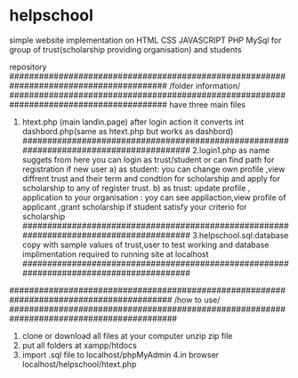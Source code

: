 # helpschool
simple website implementation on HTML CSS JAVASCRIPT PHP MySql for group of trust(scholarship providing organisation) and students
<!--clam and read carefully-->
repository 
########################################################################################
  /folder information/
########################################################################################
have three main files

1. htext.php (main landin.page) after login action it converts int dashbord.php(same as htext.php but works as dashbord)
########################################################################################
2.login1.php as name suggets from here you can login as trust/student or can find path for registration if new user 
  a) as student: you can  change own profile ,view diffrent trust and their term and condtion for  scholarship and apply for scholarship
     to any of register trust.
  b) as trust: update profile , application to your organisation : yoy can see appliaction,view profile of applicant ,grant scholarship if 
     student satisfy your criterio for scholarship
########################################################################################
3.helpschool.sql:database copy with sample values of trust,user to test working and database implimentation required to running site at localhost 
########################################################################################



#########################################################################################
  /how to use/
##########################################################################################                                                                 
 1. clone or download all files at your computer unzip zip file
 2. put all folders at xampp/htdocs
 3. import .sql file to localhost/phpMyAdmin
 4.in browser localhost/helpschool/htext.php   
    
